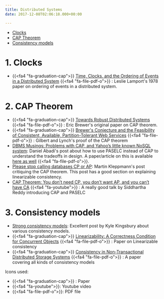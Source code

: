 ```yaml
---
title: Distributed Systems
date: 2017-12-08T02:06:18.000+00:00

---
```

<!-- TOC -->

- [Clocks](#clocks)
- [CAP Theorem](#cap-theorem)
- [Consistency models](#consistency-models)

<!-- /TOC -->

# 1. Clocks

- {{<fa4 "fa-graduation-cap">}} [Time, Clocks, and  the Ordering of Events in a  Distributed System](https://lamport.azurewebsites.net/pubs/time-clocks.pdf) {{<fa4 "fa-file-pdf-o">}} : Leslie Lamport's 1978 paper on ordering of events in a distributed system.

# 2. CAP Theorem

- {{<fa4 "fa-graduation-cap">}} [Towards Robust Distributed Systems](http://www.cs.berkeley.edu/~brewer/cs262b-2004/PODC-keynote.pdf) {{<fa4 "fa-file-pdf-o">}} : Eric Brewer's original paper on CAP theorem.
- {{<fa4 "fa-graduation-cap">}} [Brewer's Conjecture and the Feasibility of Consistent, Available, Partition-Tolerant Web Services](http://citeseerx.ist.psu.edu/viewdoc/download?doi=10.1.1.20.1495&rep=rep1&type=pdf) {{<fa4 "fa-file-pdf-o">}} : Gilbert and Lynch's proof of the CAP theorem
- [DBMS Musings: Problems with CAP, and Yahoo’s little known NoSQL system](http://dbmsmusings.blogspot.com/2010/04/problems-with-cap-and-yahoos-little.html): Daniel Abadi's post about how to use PASELC instead of CAP to understand the tradeoffs in design. A paper/article on this is available [here as well](https://www.cs.umd.edu/~abadi/papers/abadi-pacelc.pdf) {{<fa4 "fa-file-pdf-o">}}.
- [Please stop calling databases CP or AP](https://martin.kleppmann.com/2015/05/11/please-stop-calling-databases-cp-or-ap.html): Martin Kleppmann's post critiquing the CAP theorem. This post has a good section on explaining linearizable consistency.
- [CAP Theorem: You don’t need CP, you don’t want AP, and you can’t have CA](https://www.youtube.com/watch?v=hUd_9FENShA) {{<fa4 "fa-youtube">}} : A really good talk by Siddhartha Reddy introducing CAP and PASELC

# 3. Consistency models
- [Strong consistency models](https://aphyr.com/posts/313-strong-consistency-models): Excellent post by Kyle Kingsbury about various consistency models.
- {{<fa4 "fa-graduation-cap">}} [Linearizability: A Correctness Condition for Concurrent Objects](https://cs.brown.edu/~mph/HerlihyW90/p463-herlihy.pdf) {{<fa4 "fa-file-pdf-o">}} : Paper on Linearizable consistency
- {{<fa4 "fa-graduation-cap">}} [Consistency in Non-Transactional Distributed Storage Systems](https://arxiv.org/pdf/1512.00168.pdf) {{<fa4 "fa-file-pdf-o">}} : A paper covering all kinds of consistency models

Icons used:

- {{<fa4 "fa-graduation-cap">}} : Paper
- {{<fa4 "fa-youtube">}}: Youtube video
- {{<fa4 "fa-file-pdf-o">}}: PDF file